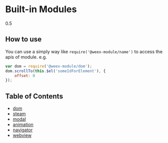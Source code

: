 # Built-in Modules
<span class="weex-version">0.5</span>

## How to use

You can use a simply way like `require('@weex-module/name')` to access the apis of module. e.g.

```javascript
var dom = require('@weex-module/dom');
dom.scrollTo(this.$el('someIdForElement'), {
    offset: 0
});
```

## Table of Contents

* [dom](./dom.md)
* [steam](./stream.md)
* [modal](./modal.md)
* [animation](./animation.md)
* [navigator](./navigator.md)
* [webview](./webview.md)
